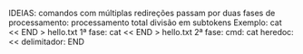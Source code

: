 IDEIAS:
comandos com múltiplas redireções passam por duas fases de processamento:
    processamento total
    divisão em subtokens
Exemplo:
    cat << END > hello.txt
    1ª fase: cat << END > hello.txt
    2ª fase: cmd: cat
            heredoc: <<
            delimitador: END
